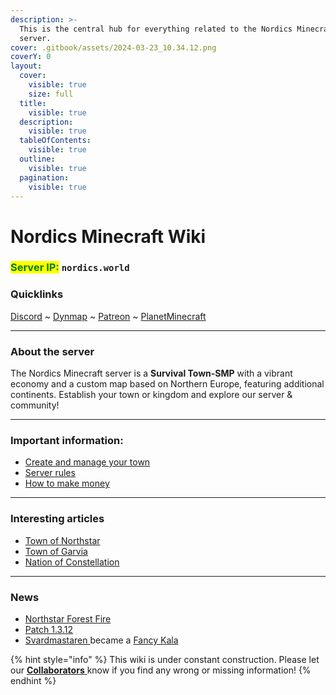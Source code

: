 ```yaml
---
description: >-
  This is the central hub for everything related to the Nordics Minecraft
  server.
cover: .gitbook/assets/2024-03-23_10.34.12.png
coverY: 0
layout:
  cover:
    visible: true
    size: full
  title:
    visible: true
  description:
    visible: true
  tableOfContents:
    visible: true
  outline:
    visible: true
  pagination:
    visible: true
---
```


# Nordics Minecraft Wiki

### <mark style="color:green;">Server IP:</mark> `nordics.world`

### Quicklinks

[Discord](https://discord.gg/nordics) \~ [Dynmap](http://www.nordics.world:8123) \~ [Patreon](https://www.patreon.com/nordics) \~ [PlanetMinecraft](https://www.planetminecraft.com/server/nordics-minecraft-server/)

***

### About the server

The Nordics Minecraft server is a **Survival Town-SMP** with a vibrant economy and a custom map based on Northern Europe, featuring additional continents. Establish your town or kingdom and explore our server & community!

***

### Important information:

* [Create and manage your town](new-players/towny-guide.md)
* [Server rules](new-players/server-rules.md)
* [How to make money](the-world/economy/make-money.md)

***

### Interesting articles

* [Town of Northstar](the-world/civilization/towns/sweden-region/northstar/)
* [Town of Garvia](the-world/civilization/towns/finland-region/province-of-garvia/garvia/)
* [Nation of Constellation](the-world/civilization/nations/present-nations/constellation.md)

***

### News

* [Northstar Forest Fire](the-world/civilization/towns/sweden-region/northstar/northstar-forest-fire.md)
* [Patch 1.3.12](misc/changelog-updates/1.3-1.3.8-economy-and-features/pre1.3.12.md)
* [Svardmastaren ](the-world/civilization/players/svardmastaren.md)became a [Fancy Kala](additional-guides-and-commands/cosmetics.md)

{% hint style="info" %}
This wiki is under constant construction. Please let our [**Collaborators** ](misc/personnel-list/)know if you find any wrong or missing information!
{% endhint %}


